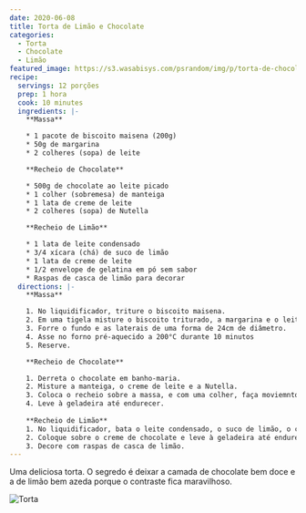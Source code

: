 ```yaml
---
date: 2020-06-08
title: Torta de Limão e Chocolate
categories:
  - Torta
  - Chocolate
  - Limão
featured_image: https://s3.wasabisys.com/psrandom/img/p/torta-de-chocolate-e-limao-header-featured.jpg
recipe:
  servings: 12 porções
  prep: 1 hora
  cook: 10 minutes
  ingredients: |-
    **Massa**

    * 1 pacote de biscoito maisena (200g)
    * 50g de margarina
    * 2 colheres (sopa) de leite

    **Recheio de Chocolate**

    * 500g de chocolate ao leite picado
    * 1 colher (sobremesa) de manteiga
    * 1 lata de creme de leite
    * 2 colheres (sopa) de Nutella

    **Recheio de Limão**

    * 1 lata de leite condensado
    * 3/4 xícara (chá) de suco de limão
    * 1 lata de creme de leite
    * 1/2 envelope de gelatina em pó sem sabor
    * Raspas de casca de limão para decorar
  directions: |-
    **Massa**

    1. No liquidificador, triture o biscoito maisena.
    2. Em uma tigela misture o biscoito triturado, a margarina e o leite até formar uma farofa bem úmida.
    3. Forre o fundo e as laterais de uma forma de 24cm de diâmetro.
    4. Asse no forno pré-aquecido a 200°C durante 10 minutos
    5. Reserve.

    **Recheio de Chocolate**

    1. Derreta o chocolate em banho-maria.
    2. Misture a manteiga, o creme de leite e a Nutella.
    3. Coloca o recheio sobre a massa, e com uma colher, faça moviemntos formando ondas.
    4. Leve à geladeira até endurecer.
   
    **Recheio de Limão**
    1. No liquidificador, bata o leite condensado, o suco de limão, o creme de leite e a gelatina (preparada de acordo com as instruções da embalagem).
    2. Coloque sobre o creme de chocolate e leve à geladeira até endurecer.
    3. Decore com raspas de casca de limão.
---
```


Uma deliciosa torta. O segredo é deixar a camada de chocolate bem doce e a de limão bem azeda porque o contraste fica maravilhoso.

![Torta](https://s3.wasabisys.com/psrandom/img/p/torta-de-chocolate-e-limao.jpg)